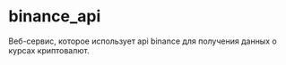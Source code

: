 # binance_api
Веб-сервис, которое использует api binance для получения данных о курсах криптовалют.
